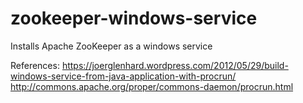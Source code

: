 # zookeeper-windows-service

Installs Apache ZooKeeper as a windows service

References:
https://joerglenhard.wordpress.com/2012/05/29/build-windows-service-from-java-application-with-procrun/
http://commons.apache.org/proper/commons-daemon/procrun.html
